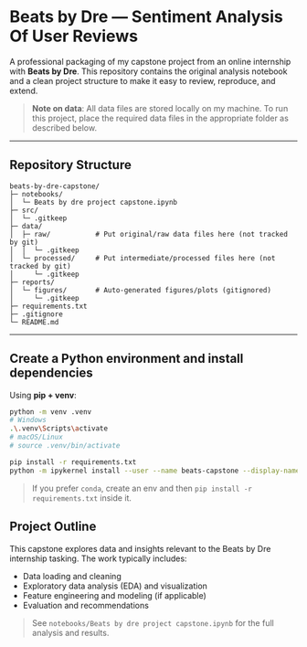 # Beats by Dre — Sentiment Analysis Of User Reviews 

A professional packaging of my capstone project from an online internship with **Beats by Dre**.
This repository contains the original analysis notebook and a clean project structure to make it easy to review, reproduce, and extend.

> **Note on data**: All data files are stored locally on my machine. To run this project, place the required data files in the appropriate folder as described below.

---

## Repository Structure

```
beats-by-dre-capstone/
├─ notebooks/
│  └─ Beats by dre project capstone.ipynb
├─ src/
│  └─ .gitkeep
├─ data/
│  ├─ raw/           # Put original/raw data files here (not tracked by git)
│  │  └─ .gitkeep
│  └─ processed/     # Put intermediate/processed files here (not tracked by git)
│     └─ .gitkeep
├─ reports/
│  └─ figures/       # Auto-generated figures/plots (gitignored)
│     └─ .gitkeep
├─ requirements.txt
├─ .gitignore
└─ README.md
```

---


## Create a Python environment and install dependencies

Using **pip + venv**:

```bash
python -m venv .venv
# Windows
.\.venv\Scripts\activate
# macOS/Linux
# source .venv/bin/activate

pip install -r requirements.txt
python -m ipykernel install --user --name beats-capstone --display-name "Python (beats-capstone)"
```

> If you prefer `conda`, create an env and then `pip install -r requirements.txt` inside it.



## Project Outline

This capstone explores data and insights relevant to the Beats by Dre internship tasking. The work typically includes:
- Data loading and cleaning
- Exploratory data analysis (EDA) and visualization
- Feature engineering and modeling (if applicable)
- Evaluation and recommendations

> See `notebooks/Beats by dre project capstone.ipynb` for the full analysis and results.



